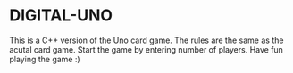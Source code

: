 # DIGITAL-UNO

This is a C++ version of the Uno card game. 
The rules are the same as the acutal card game.
Start the game by entering number of players.
Have fun playing the game :) 
